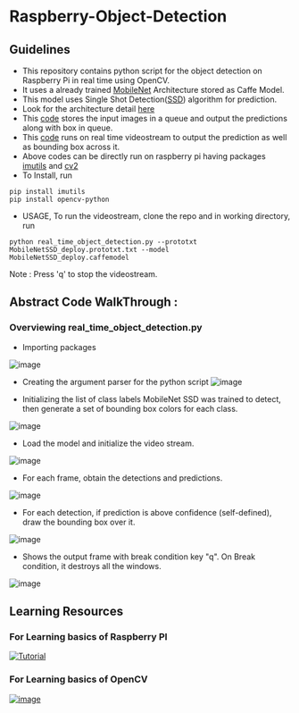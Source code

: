 # Raspberry-Object-Detection

## Guidelines
* This repository contains python script for the object detection on Raspberry Pi in real time using OpenCV. 
* It uses a already trained [MobileNet](https://arxiv.org/abs/1704.04861) Architecture stored as Caffe Model. 
* This model uses Single Shot Detection([SSD](https://arxiv.org/abs/1512.02325)) algorithm for prediction.
* Look for the architecture detail [here](https://github.com/GopiKishan14/Raspberry-Object-Detection/blob/master/MobileNetSSD_deploy.prototxt.txt)
* This [code](https://github.com/GopiKishan14/Raspberry-Object-Detection/blob/master/pi_object_detection.py) stores the input images in a queue and output the predictions along with box in queue.
* This [code](https://github.com/GopiKishan14/Raspberry-Object-Detection/blob/master/real_time_object_detection.py) runs on real time videostream to output the prediction as well as bounding box across it.
* Above codes can be directly run on raspberry pi having packages [imutils](https://pypi.org/project/imutils/) and [cv2](https://pypi.org/project/opencv-python/)
* To Install, run
```
pip install imutils
pip install opencv-python
```
* USAGE, To run the videostream, clone the repo and in working directory, run
```
python real_time_object_detection.py --prototxt MobileNetSSD_deploy.prototxt.txt --model MobileNetSSD_deploy.caffemodel
```
Note : Press 'q' to stop the videostream.


## Abstract Code WalkThrough :
### Overviewing real_time_object_detection.py

* Importing packages

![image](https://user-images.githubusercontent.com/32811229/80908634-07b54e00-8d3f-11ea-9ddb-b553f04ba80a.png)

* Creating the argument parser for the python script
![image](https://user-images.githubusercontent.com/32811229/80908719-cf623f80-8d3f-11ea-9ce2-c21dd53b5e71.png)

* Initializing the list of class labels MobileNet SSD was trained to detect, then generate a set of bounding box colors for each class.

![image](https://user-images.githubusercontent.com/32811229/80908757-2d8f2280-8d40-11ea-92a5-40403ec84015.png)

* Load the model and initialize the video stream.

![image](https://user-images.githubusercontent.com/32811229/80908774-57e0e000-8d40-11ea-916e-96373273c93b.png)

* For each frame, obtain the detections and predictions.

![image](https://user-images.githubusercontent.com/32811229/80908793-7ba42600-8d40-11ea-85d8-1f4aab2304de.png)


* For each detection, if prediction is above confidence (self-defined), draw the bounding box over it.

![image](https://user-images.githubusercontent.com/32811229/80908812-9d051200-8d40-11ea-897d-69385cca2291.png)

* Shows the output frame with break condition key "q". On Break condition, it destroys all the windows.

![image](https://user-images.githubusercontent.com/32811229/80908821-bf972b00-8d40-11ea-8733-a00f8244de93.png)


## Learning Resources
### For Learning basics of Raspberry PI 
[![Tutorial](http://img.youtube.com/vi/RpseX2ylEuw/0.jpg)](https://www.youtube.com/playlist?list=PLQVvvaa0QuDesV8WWHLLXW_avmTzHmJLv "Visit sentdex")

### For Learning basics of OpenCV

[![image](https://user-images.githubusercontent.com/32811229/80938999-b5d0fe80-8df8-11ea-95ad-3f6bae362ea4.png)](https://www.pyimagesearch.com/2018/07/19/opencv-tutorial-a-guide-to-learn-opencv/)
